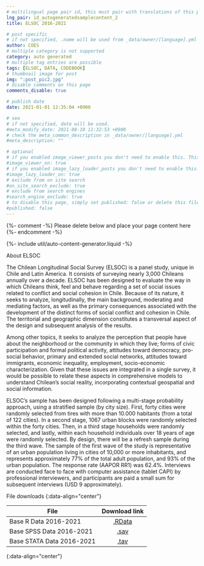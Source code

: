 ```yaml
---
# multilingual page pair id, this must pair with translations of this page. (This name must be unique)
lng_pair: id_autogeneratedsamplecontent_2
title: ELSOC 2016-2021

# post specific
# if not specified, .name will be used from _data/owner/[language].yml
author: COES
# multiple category is not supported
category: auto generated
# multiple tag entries are possible
tags: [ELSOC, DATA, CODEBOOK]
# thumbnail image for post
img: ":post_pic2.jpg"
# disable comments on this page
comments_disable: true

# publish date
date: 2021-01-01 12:35:04 +0900

# seo
# if not specified, date will be used.
#meta_modify_date: 2021-08-10 11:32:53 +0900
# check the meta_common_description in _data/owner/[language].yml
#meta_description: ""

# optional
# if you enabled image_viewer_posts you don't need to enable this. This is only if image_viewer_posts = false
#image_viewer_on: true
# if you enabled image_lazy_loader_posts you don't need to enable this. This is only if image_lazy_loader_posts = false
#image_lazy_loader_on: true
# exclude from on site search
#on_site_search_exclude: true
# exclude from search engines
#search_engine_exclude: true
# to disable this page, simply set published: false or delete this file
#published: false
---
```


{%- comment -%} Please delete below and place your page content here {%- endcomment -%}

{%- include util/auto-content-generator.liquid -%}

<!-- outline-start -->

About ELSOC

The Chilean Longitudinal Social Survey (ELSOC) is a panel study, unique in Chile and Latin America. It consists of surveying nearly 3,000 Chileans annually over a decade. ELSOC has been designed to evaluate the way in which Chileans think, feel and behave regarding a set of social issues related to conflict and social cohesion in Chile. Because of its nature, it seeks to analyze, longitudinally, the main background, moderating and mediating factors, as well as the primary consequences associated with the development of the distinct forms of social conflict and cohesion in Chile. The territorial and geographic dimension constitutes a transversal aspect of the design and subsequent analysis of the results.

Among other topics, it seeks to analyze the perception that people have about the neighborhood or the community in which they live; forms of civic participation and formal political activity, attitudes toward democracy, pro-social behavior, primary and extended social networks, attitudes toward immigrants, economic inequality, employment, socio-economic characterization. Given that these issues are integrated in a single survey, it would be possible to relate these aspects in comprehensive models to understand Chilean’s social reality, incorporating contextual geospatial and social information.

ELSOC’s sample has been designed following a multi-stage probability approach, using a stratified sample (by city size). First, forty cities were randomly selected from tires with more than 10.000 habitants (from a total of 122 cities). In a second stage, 1067 urban blocks were randomly selected within the forty cities. Then, in a third stage households were randomly selected, and lastly, within each household individuals over 18 years of age were randomly selected. By design, there will be a refresh sample during the third wave. The sample of the first wave of the study is representative of an urban population living in cities of 10,000 or more inhabitants, and represents approximately 77% of the total adult population, and 93% of the urban population. The response rate (AAPOR RR1) was 62.4%. Interviews are conducted face to face with computer assistance (tablet CAPI) by professional interviewers, and participants are paid a small sum for subsequent interviews (USD 9 approximately).
 

File downloads
{:data-align="center"}
        

|File                 |   Download link                           |
| ------------------- | :---------------------------------------: |
| Base R Data 2016-2021    |[.RData](https://dataverse.harvard.edu/file.xhtml?fileId=6160173&version=1.0)           |
| Base SPSS Data 2016-2021 |[.sav](https://dataverse.harvard.edu/file.xhtml?fileId=6160171&version=1.0)             |
| Base STATA Data 2016-2021|[.tav](https://dataverse.harvard.edu/file.xhtml?fileId=6160176&version=1.0)             |
{:data-align="center"}


<!-- outline-end -->
